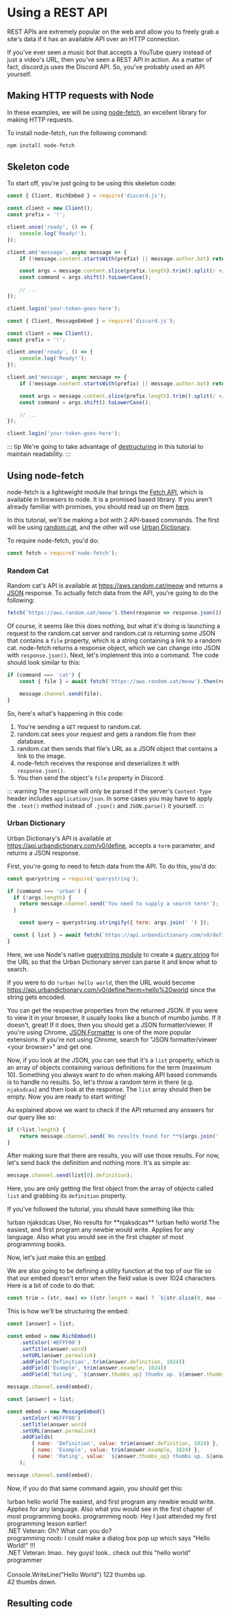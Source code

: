 # Using a REST API

REST APIs are extremely popular on the web and allow you to freely grab a site's data if it has an available API over an HTTP connection.

If you've ever seen a music bot that accepts a YouTube query instead of just a video's URL, then you've seen a REST API in action. As a matter of fact, discord.js uses the Discord API. So, you've probably used an API yourself.

## Making HTTP requests with Node

In these examples, we will be using [node-fetch](https://www.npmjs.com/package/node-fetch), an excellent library for making HTTP requests.

To install node-fetch, run the following command:

```bash
npm install node-fetch
```

## Skeleton code

To start off, you're just going to be using this skeleton code:

<!-- eslint-disable require-await -->
<branch version="11.x">

```js
const { Client, RichEmbed } = require('discord.js');

const client = new Client();
const prefix = '!';

client.once('ready', () => {
	console.log('Ready!');
});

client.on('message', async message => {
	if (!message.content.startsWith(prefix) || message.author.bot) return;

	const args = message.content.slice(prefix.length).trim().split(/ +/);
	const command = args.shift().toLowerCase();

	// ...
});

client.login('your-token-goes-here');
```
</branch>
<branch version="12.x">
    
```js
const { Client, MessageEmbed } = require('discord.js');

const client = new Client();
const prefix = '!';

client.once('ready', () => {
    console.log('Ready!');
});

client.on('message', async message => {
    if (!message.content.startsWith(prefix) || message.author.bot) return;

    const args = message.content.slice(prefix.length).trim().split(/ +/);
    const command = args.shift().toLowerCase();

    // ...
});

client.login('your-token-goes-here');
```
</branch>

::: tip
We're going to take advantage of [destructuring](/additional-info/es6-syntax.md#destructuring) in this tutorial to maintain readability.
:::

## Using node-fetch

node-fetch is a lightweight module that brings the [Fetch API](https://developer.mozilla.org/en-US/docs/Web/API/Fetch_API), which is available in browsers to node. It is a promised based library. If you aren't already familiar with promises, you should read up on them [here](/additional-info/async-await.md).

In this tutorial, we'll be making a bot with 2 API-based commands. The first will be using [random.cat](https://aws.random.cat), and the other will use [Urban Dictionary](https://www.urbandictionary.com).

To require node-fetch, you'd do:

```js
const fetch = require('node-fetch');
```

### Random Cat

Random cat's API is available at https://aws.random.cat/meow and returns a [JSON](https://developer.mozilla.org/en-US/docs/Web/JavaScript/Reference/Global_Objects/JSON) response. To actually fetch data from the API, you're going to do the following:

```js
fetch('https://aws.random.cat/meow').then(response => response.json());
```

Of course, it seems like this does nothing, but what it's doing is launching a request to the random.cat server and random.cat is returning some JSON that contains a `file` property, which is a string containing a link to a random cat. node-fetch returns a response object, which we can change into JSON with `response.json()`. Next, let's implement this into a command. The code should look similar to this:

<!-- eslint-skip -->

```js
if (command === 'cat') {
    const { file } = await fetch('https://aws.random.cat/meow').then(response => response.json());

    message.channel.send(file);
}
```

So, here's what's happening in this code:

1. You're sending a `GET` request to random.cat.
2. random.cat sees your request and gets a random file from their database.
3. random.cat then sends that file's URL as a JSON object that contains a link to the image.
4. node-fetch receives the response and deserializes it with `response.json()`.
5. You then send the object's `file` property in Discord.

::: warning
The response will only be parsed if the server's `Content-Type` header includes `application/json`. In some cases you may have to apply the `.text()` method instead of `.json()` and `JSON.parse()` it yourself.
:::

### Urban Dictionary

Urban Dictionary's API is available at https://api.urbandictionary.com/v0/define, accepts a `term` parameter, and returns a JSON response.

First, you're going to need to fetch data from the API. To do this, you'd do:

<!-- eslint-skip -->

```js
const querystring = require('querystring');

if (command === 'urban') {
  if (!args.length) {
    return message.channel.send('You need to supply a search term!');
  }

    const query = querystring.stringify({ term: args.join(' ') });

  const { list } = await fetch(`https://api.urbandictionary.com/v0/define?${query}`).then(response => response.json());
}
```

Here, we use Node's native [querystring module](https://nodejs.org/api/querystring.html) to create a [query string](https://en.wikipedia.org/wiki/Query_string) for the URL so that the Urban Dictionary server can parse it and know what to search.

If you were to do `!urban hello world`, then the URL would become https://api.urbandictionary.com/v0/define?term=hello%20world since the string gets encoded.

You can get the respective properties from the returned JSON. If you were to view it in your browser, it usually looks like a bunch of mumbo jumbo. If it doesn't, great! If it does, then you should get a JSON formatter/viewer. If you're using Chrome, [JSON Formatter](https://chrome.google.com/webstore/detail/json-formatter/bcjindcccaagfpapjjmafapmmgkkhgoa) is one of the more popular extensions. If you're not using Chrome, search for "JSON formatter/viewer &lt;your browser&gt;" and get one.

Now, if you look at the JSON, you can see that it's a `list` property, which is an array of objects containing various definitions for the term (maximum 10). Something you always want to do when making API based commands is to handle no results. So, let's throw a random term in there (e.g. `njaksdcas`) and then look at the response. The `list` array should then be empty. Now you are ready to start writing!

As explained above we want to check if the API returned any answers for our query like so:

```js
if (!list.length) {
	return message.channel.send(`No results found for **${args.join(' ')}**.`);
}
```

After making sure that there are results, you will use those results. For now, let's send back the definition and nothing more. It's as simple as:

```js
message.channel.send(list[0].definition);
```

Here, you are only getting the first object from the array of objects called `list` and grabbing its `definition` property.

If you've followed the tutorial, you should have something like this:

<div is="discord-messages">
    <discord-message author="User" avatar="djs">
        !urban njaksdcas
    </discord-message>
    <discord-message author="Tutorial Bot" avatar="blue" :bot="true">
        <mention :highlight="true">User</mention>, No results for **njaksdcas**
    </discord-message>
    <discord-message author="User" avatar="djs">
        !urban hello world
    </discord-message>
    <discord-message author="Tutorial Bot" avatar="blue" :bot="true">
        The easiest, and first program any newbie would write. Applies for any language. Also what you would see in the first chapter of most programming books.
    </discord-message>
</div>

Now, let's just make this an [embed](/popular-topics/embeds.md).

We are also going to be defining a utility function at the top of our file so that our embed doesn't error when the field value is over 1024 characters. Here is a bit of code to do that:

```js
const trim = (str, max) => ((str.length > max) ? `${str.slice(0, max - 3)}...` : str);
```

This is how we'll be structuring the embed:

<branch version="11.x">

```js
const [answer] = list;

const embed = new RichEmbed()
	.setColor('#EFFF00')
	.setTitle(answer.word)
	.setURL(answer.permalink)
	.addField('Definition', trim(answer.definition, 1024))
	.addField('Example', trim(answer.example, 1024))
	.addField('Rating', `${answer.thumbs_up} thumbs up. ${answer.thumbs_down} thumbs down.`);

message.channel.send(embed);
```

</branch>
<branch version="12.x">

```js
const [answer] = list;

const embed = new MessageEmbed()
	.setColor('#EFFF00')
	.setTitle(answer.word)
	.setURL(answer.permalink)
	.addFields(
		{ name: 'Definition', value: trim(answer.definition, 1024) },
		{ name: 'Example', value: trim(answer.example, 1024) },
		{ name: 'Rating', value: `${answer.thumbs_up} thumbs up. ${answer.thumbs_down} thumbs down.` }
	);

message.channel.send(embed);
```

</branch>

Now, if you do that same command again, you should get this:

<div is="discord-messages">
    <discord-message author="User" avatar="djs">
        !urban hello world
    </discord-message>
    <discord-message author="Tutorial Bot" avatar="blue" :bot="true">
        <discord-embed slot="embeds" color="#EFFF00" title="hello world" url="https://www.urbandictionary.com/define.php?term=hello%20world" >
            <embed-fields slot="fields">
                <embed-field title="Definition">
                    The easiest, and first program any newbie would write. Applies for any language. Also what you would see in the first chapter of most programming books. 
                </embed-field>
                <embed-field title="Example">
                    programming noob: Hey I just attended my first programming lesson earlier! <br>
                    .NET Veteran: Oh? What can you do? <br>
                    programming noob: I could make a dialog box pop up which says "Hello World!" !!! <br>
                    .NET Veteran: lmao.. hey guys! look.. check out this "hello world" programmer <br><br>
                    Console.WriteLine("Hello World")
                </embed-field>
                <embed-field title="Rating">
                    122 thumbs up. <br>
                    42 thumbs down.
                </embed-field>
            </embed-fields>
        </discord-embed>
    </discord-message>
</div>

## Resulting code

<resulting-code />
